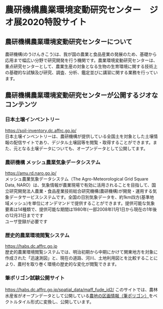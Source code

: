# 農研機構農業環境変動研究センター　ジオ展2020特設サイト

## 農研機構農業環境変動研究センターについて
農研機構(のうけんきこう)は、我が国の農業と食品産業の発展のため、基礎から応用まで幅広い分野で研究開発を行う機関です。農業環境変動研究センターは、重点研究センターとして、農業生産の対象となる生物の生育環境に関する技術上の基礎的な試験及び研究、調査、分析、鑑定並びに講習に関する業務を行っています。

## 農研機構農業環境変動研究センターが公開するジオなコンテンツ

### 日本土壌インベントリー
https://soil-inventory.dc.affrc.go.jp/  
日本土壌インベントリーは、農研機構が提供している全国土を対象とした土壌情報の配信サイトであり、デジタル土壌図等を閲覧・取得することができます。また、元となる土壌データについても、オープンデータとして公開してます。

### 農研機構 メッシュ農業気象データシステム
https://amu.rd.naro.go.jp/  
メッシュ農業気象データシステム（The Agro-Meteorological Grid Square Data, NARO）は、気象情報が農業現場で有効に活用されることを目指して、国立研究開発法人農業・食品産業技術総合研究機構(農研機構)が開発・運用する気象データサービスシステムです。全国の日別気象データを、約1km四方(基準地域メッシュ)を単位にオンデマンドで提供することができます。提供可能な気象要素は14種類で、提供可能な期間は1980年(一部2008年)1月1日から現在の1年後の12月31日までです  
ユーザ登録が必要です

### 歴史的農業環境閲覧システム
https://habs.dc.affrc.go.jp  
歴史的農業環境閲覧システムでは、明治初期から中期にかけて関東地方を対象に作成された「迅速測図」と、現在の道路、河川、土地利用図とを比較することにより、農村を取り巻く環境の歴史的な変化が閲覧できます。

### 筆ポリゴン試験公開サイト
https://habs.dc.affrc.go.jp/spatial_data/maff_fude_id2/
このサイトでは、農林水産省がオープンデータとして公開している[農地の区画情報（筆ポリゴン）](https://www.maff.go.jp/j/tokei/porigon/)をベクトルタイル形式に変換し、公開しています。

